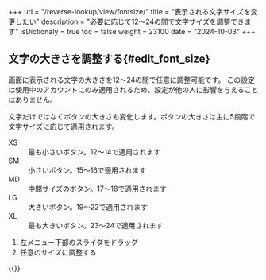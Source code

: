 +++
url = "/reverse-lookup/view/fontsize/"
title = "表示される文字サイズを変更したい"
description = "必要に応じて12〜24の間で文字サイズを調整できます"
isDictionaly = true
toc = false
weight = 23100
date = "2024-10-03"
+++

## 文字の大きさを調整する{#edit_font_size}

画面に表示される文字の大きさを12〜24の間で任意に調整可能です。
この設定は使用中のアカウントにのみ適用されるため、設定が他の人に影響を与えることはありません。

文字だけではなくボタンの大きさも変化します。ボタンの大きさは主に5段階で文字サイズに応じて適用されます。

<dl class="basic">
<dt>XS</dt>
<dd>最も小さいボタン。12〜14で適用されます</dd>
<dt>SM</dt>
<dd>小さいボタン。15〜16で適用されます</dd>
<dt>MD</dt>
<dd>中間サイズのボタン。17〜18で適用されます</dd>
<dt>LG</dt>
<dd>大きいボタン。19〜22で適用されます</dd>
<dt>XL</dt>
<dd>最も大きいボタン。23〜24で適用されます</dd>
</dl>

1. 左メニュー下部のスライダをドラッグ
2. 任意のサイズに調整する

{{<iTablet filename="img/fontsize" msg="文字サイズは12〜24の間で調整できます" alice="pc">}}
